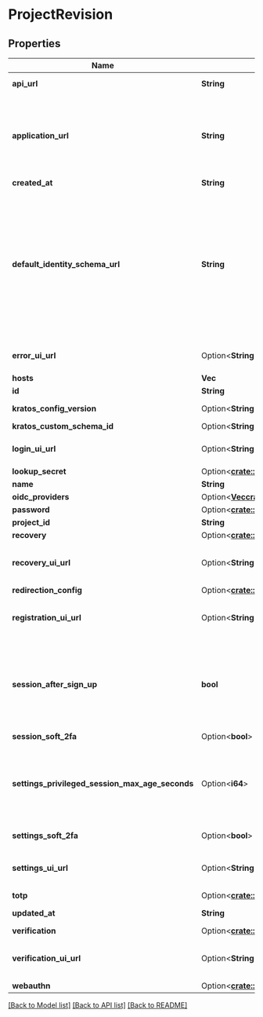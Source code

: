 # ProjectRevision

## Properties

Name | Type | Description | Notes
------------ | ------------- | ------------- | -------------
**api_url** | **String** | The Project API URL  The URL where the Project's APIs are available. | 
**application_url** | **String** | Your Application URL  The URL where your application is available. Your users will be redirected to this URL when they successfully complete a login, logout, verification, recovery, or registration flow.  More fine-grained redirection patterns are available for the individual flows. | 
**created_at** | **String** | The Project's Revision Creation Date | [readonly]
**default_identity_schema_url** | **String** | Default Identity Schema URL  This represents your Ory Kratos Default Identity Schema. It is your identity's default schema. This allows setting custom fields such as \"address\", specifying whether you want to log in using email or a username, and more. For more information on this topic, please check out the identity documentation.  The value of this field can be either any \"https://\" URL - for example a file hosted at GitHub, or a `preset://`-prefixed string. Available profiles are:  profile://email profile://username | 
**error_ui_url** | Option<**String**> | Self-Service Error UI URL  Sets the UI URL for the error UI. If left empty, this will use Ory's hosted pages. | [optional]
**hosts** | **Vec<String>** |  | 
**id** | **String** |  | 
**kratos_config_version** | Option<**String**> | The Project's Kratos Config Version | [optional][readonly]
**kratos_custom_schema_id** | Option<**String**> |  | [optional]
**login_ui_url** | Option<**String**> | Self-Service Login UI URL  Sets the UI URL for the login UI. If left empty, this will use Ory's hosted pages. | [optional]
**lookup_secret** | Option<[**crate::models::ProjectLookupSecretConfig**](projectLookupSecretConfig.md)> |  | [optional]
**name** | **String** | The project's name. | 
**oidc_providers** | Option<[**Vec<crate::models::ProjectOidcConfig>**](projectOidcConfig.md)> |  | [optional]
**password** | Option<[**crate::models::ProjectPasswordConfig**](projectPasswordConfig.md)> |  | [optional]
**project_id** | **String** |  | 
**recovery** | Option<[**crate::models::ProjectRecoveryConfig**](projectRecoveryConfig.md)> |  | [optional]
**recovery_ui_url** | Option<**String**> | Self-Service Login UI URL  Sets the UI URL for the recovery UI. If left empty, this will use Ory's hosted pages. | [optional]
**redirection_config** | Option<[**crate::models::RedirectionConfig**](RedirectionConfig.md)> |  | [optional]
**registration_ui_url** | Option<**String**> | Self-Service Login UI URL  Sets the UI URL for the registration UI. If left empty, this will use Ory's hosted pages. | [optional]
**session_after_sign_up** | **bool** | Issue Session after Sign Up  If set to true, users will receive a session after they successfully signed up. Enabling this option allows account enumeration during registration flows. Read more: https://www.ory.sh/kratos/docs/self-service/flows/user-registration#successful-registration | 
**session_soft_2fa** | Option<**bool**> | Enable Soft 2FA for Login Sessions | [optional]
**settings_privileged_session_max_age_seconds** | Option<**i64**> | Duration in Seconds of how long a Session is Privileged  Defines how long a session is considered privileged in seconds. If the session's authenticated_at is older than the value specified here, the user needs to re-authenticate to perform certain actions (e.g. password change). | [optional]
**settings_soft_2fa** | Option<**bool**> | Enable Soft 2FA for Self-Service Settings Flows | [optional]
**settings_ui_url** | Option<**String**> | Self-Service Settings UI URL  Sets the UI URL for the settings UI. If left empty, this will use Ory's hosted pages. | [optional]
**totp** | Option<[**crate::models::ProjectTotpConfig**](projectTotpConfig.md)> |  | [optional]
**updated_at** | **String** | Last Time Project's Revision was Updated | [readonly]
**verification** | Option<[**crate::models::ProjectVerificationConfig**](projectVerificationConfig.md)> |  | [optional]
**verification_ui_url** | Option<**String**> | Self-Service Login UI URL  Sets the UI URL for the verification UI. If left empty, this will use Ory's hosted pages. | [optional]
**webauthn** | Option<[**crate::models::ProjectWebAuthnConfig**](projectWebAuthnConfig.md)> |  | [optional]

[[Back to Model list]](../README.md#documentation-for-models) [[Back to API list]](../README.md#documentation-for-api-endpoints) [[Back to README]](../README.md)



